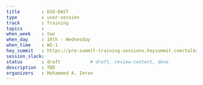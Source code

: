 ```yaml
---
title        : DSO-DAST
type         : user-session
track        : Training
topics       : 
when_week    : two
when_day     : 10th - Wednesday
when_time    : WS-1
hey_summit   : https://pre-summit-training-sessions.heysummit.com/talks/dast-dynamic-analysis-integration-lab/
session_slack:
status       : draft           # draft, review-content, done
description  : TBD
organizers   : Mohammed A. Imran
---
```


### 